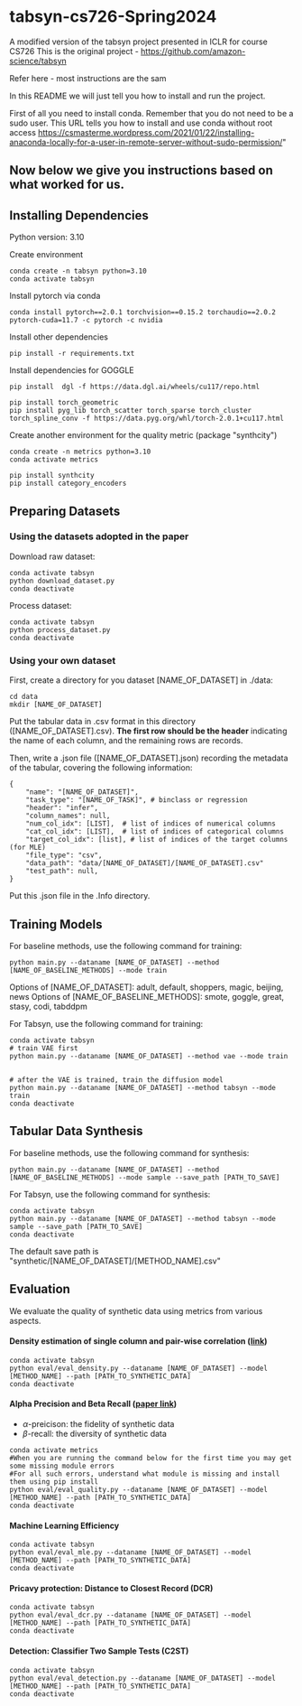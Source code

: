 # tabsyn-cs726-Spring2024
A modified version of the tabsyn project presented in ICLR for course CS726
This is the original project - https://github.com/amazon-science/tabsyn

Refer here - most instructions are the sam

In this README we will just tell you how to install and run the project.

First of all you need to install conda. Remember that you do not need to be a sudo user.
This URL tells you how to install and use conda without root access
https://csmasterme.wordpress.com/2021/01/22/installing-anaconda-locally-for-a-user-in-remote-server-without-sudo-permission/"

Now below we give you instructions based on what worked for us.
----------------------------------------------------------------
## Installing Dependencies

Python version: 3.10

Create environment

```
conda create -n tabsyn python=3.10
conda activate tabsyn
```

Install pytorch via conda
```
conda install pytorch==2.0.1 torchvision==0.15.2 torchaudio==2.0.2 pytorch-cuda=11.7 -c pytorch -c nvidia
```

Install other dependencies

```
pip install -r requirements.txt
```

Install dependencies for GOGGLE

```
pip install  dgl -f https://data.dgl.ai/wheels/cu117/repo.html

pip install torch_geometric
pip install pyg_lib torch_scatter torch_sparse torch_cluster torch_spline_conv -f https://data.pyg.org/whl/torch-2.0.1+cu117.html
```

Create another environment for the quality metric (package "synthcity")

```
conda create -n metrics python=3.10
conda activate metrics

pip install synthcity
pip install category_encoders
```

## Preparing Datasets

### Using the datasets adopted in the paper

Download raw dataset:

```
conda activate tabsyn
python download_dataset.py
conda deactivate
```

Process dataset:

```
conda activate tabsyn
python process_dataset.py
conda deactivate
```

### Using your own dataset

First, create a directory for you dataset [NAME_OF_DATASET] in ./data:
```
cd data
mkdir [NAME_OF_DATASET]
```

Put the tabular data in .csv format in this directory ([NAME_OF_DATASET].csv). **The first row should be the header** indicating the name of each column, and the remaining rows are records.

Then, write a .json file ([NAME_OF_DATASET].json) recording the metadata of the tabular, covering the following information:
```
{
    "name": "[NAME_OF_DATASET]",
    "task_type": "[NAME_OF_TASK]", # binclass or regression
    "header": "infer",
    "column_names": null,
    "num_col_idx": [LIST],  # list of indices of numerical columns
    "cat_col_idx": [LIST],  # list of indices of categorical columns
    "target_col_idx": [list], # list of indices of the target columns (for MLE)
    "file_type": "csv",
    "data_path": "data/[NAME_OF_DATASET]/[NAME_OF_DATASET].csv"
    "test_path": null,
}
```
Put this .json file in the .Info directory.



## Training Models

For baseline methods, use the following command for training:

```
python main.py --dataname [NAME_OF_DATASET] --method [NAME_OF_BASELINE_METHODS] --mode train
```

Options of [NAME_OF_DATASET]: adult, default, shoppers, magic, beijing, news
Options of [NAME_OF_BASELINE_METHODS]: smote, goggle, great, stasy, codi, tabddpm

For Tabsyn, use the following command for training:

```
conda activate tabsyn
# train VAE first
python main.py --dataname [NAME_OF_DATASET] --method vae --mode train


# after the VAE is trained, train the diffusion model
python main.py --dataname [NAME_OF_DATASET] --method tabsyn --mode train
conda deactivate
```

## Tabular Data Synthesis

For baseline methods, use the following command for synthesis:

```
python main.py --dataname [NAME_OF_DATASET] --method [NAME_OF_BASELINE_METHODS] --mode sample --save_path [PATH_TO_SAVE]
```

For Tabsyn, use the following command for synthesis:

```
conda activate tabsyn
python main.py --dataname [NAME_OF_DATASET] --method tabsyn --mode sample --save_path [PATH_TO_SAVE]
conda deactivate
```

The default save path is "synthetic/[NAME_OF_DATASET]/[METHOD_NAME].csv"

## Evaluation
We evaluate the quality of synthetic data using metrics from various aspects.

#### Density estimation of single column and pair-wise correlation ([link](https://docs.sdv.dev/sdmetrics/reports/quality-report/whats-included))

```
conda activate tabsyn
python eval/eval_density.py --dataname [NAME_OF_DATASET] --model [METHOD_NAME] --path [PATH_TO_SYNTHETIC_DATA]
conda deactivate
```


#### Alpha Precision and Beta Recall ([paper link](https://arxiv.org/abs/2102.08921))
- $\alpha$-preicison: the fidelity of synthetic data
- $\beta$-recall: the diversity of synthetic data

```
conda activate metrics
#When you are running the command below for the first time you may get some missing module errors
#For all such errors, understand what module is missing and install them using pip install
python eval/eval_quality.py --dataname [NAME_OF_DATASET] --model [METHOD_NAME] --path [PATH_TO_SYNTHETIC_DATA]
conda deactivate
```

#### Machine Learning Efficiency

```
conda activate tabsyn
python eval/eval_mle.py --dataname [NAME_OF_DATASET] --model [METHOD_NAME] --path [PATH_TO_SYNTHETIC_DATA]
conda deactivate
```

#### Pricavy protection: Distance to Closest Record (DCR)

```
conda activate tabsyn
python eval/eval_dcr.py --dataname [NAME_OF_DATASET] --model [METHOD_NAME] --path [PATH_TO_SYNTHETIC_DATA]
conda deactivate
```

#### Detection: Classifier Two Sample Tests (C2ST)

```
conda activate tabsyn
python eval/eval_detection.py --dataname [NAME_OF_DATASET] --model [METHOD_NAME] --path [PATH_TO_SYNTHETIC_DATA]
conda deactivate
```
